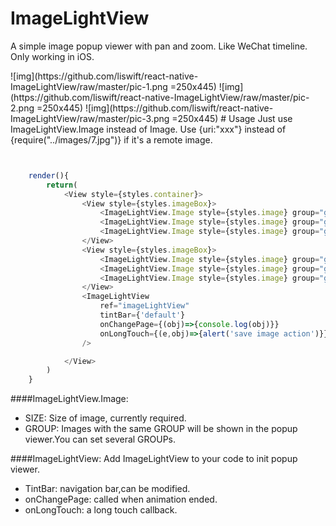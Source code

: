 # ImageLightView
A simple image popup viewer with pan and zoom. Like WeChat timeline. Only working in iOS.
<p>
![img](https://github.com/liswift/react-native-ImageLightView/raw/master/pic-1.png =250x445)
![img](https://github.com/liswift/react-native-ImageLightView/raw/master/pic-2.png =250x445)
![img](https://github.com/liswift/react-native-ImageLightView/raw/master/pic-3.png =250x445)
# Usage
Just use ImageLightView.Image instead of Image. Use {uri:"xxx"} instead of {require("../images/7.jpg")} if it's a remote image.
<p>
 
```javascript


	render(){
        return(
            <View style={styles.container}>
                <View style={styles.imageBox}>
                    <ImageLightView.Image style={styles.image} group="group1" size={{width:960,height:640}} source={require("../images/1.jpg")} />
                    <ImageLightView.Image style={styles.image} group="group1" size={{width:1200,height:2241}} source={require("../images/2.jpg")} />
                    <ImageLightView.Image style={styles.image} group="group1" size={{width:960,height:600}} source={require("../images/3.jpg")} />
                </View>
                <View style={styles.imageBox}>
                    <ImageLightView.Image style={styles.image} group="group2" size={{width:640,height:1136}} source={require("../images/7.jpg")} />
                    <ImageLightView.Image style={styles.image} group="group2" size={{width:800,height:800}} source={require("../images/8.jpg")} />
                    <ImageLightView.Image style={styles.image} group="group2" size={{width:640,height:1136}} source={require("../images/9.jpg")} />
                </View>
                <ImageLightView
                    ref="imageLightView"
                    tintBar={'default'}
                    onChangePage={(obj)=>{console.log(obj)}}
                    onLongTouch={(e,obj)=>{alert('save image action')}}
                />

            </View>
        )
    }

```

####ImageLightView.Image:
 
 * SIZE: Size of image, currently required.
 * GROUP: Images with the same GROUP will be shown in the popup viewer.You can set several GROUPs.
 
####ImageLightView:
Add ImageLightView to your code to init popup viewer.
 
 * TintBar: navigation bar,can be modified.
 * onChangePage: called when animation ended.
 * onLongTouch: a long touch callback.
